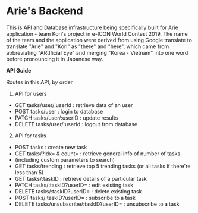 # Arie's Backend

This is API and Database infrastructure being specifically built for Arie application - team Kori's project in e-ICON World Contest 2019. The name of the team and the application were derived from using Google translate to translate "Arie" and "Kori" as "there" and "here", which came from abbreviating "ARtIficial Eye" and merging "Korea - Vietnam" into one word before pronouncing it in Japanese way.

<b> API Guide </b>

Routes in this API, by order

1. API for users

-   GET tasks/user/:userId : retrieve data of an user
-   POST tasks/user : login to database
-   PATCH tasks/user/:userID : update results
-   DELETE tasks/user/:userId : logout from database

2. API for tasks

-   POST tasks : create new task
-   GET tasks/?idx= & count= : retrieve general info of number of tasks
-   (including custom parameters to search)
-   GET tasks/trending : retrieve top 5 trending tasks (or all tasks if there're less than 5)
-   GET tasks/:taskID : retrieve details of a particular task
-   PATCH tasks/:taskID?userID= : edit existing task
-   DELETE tasks/:taskID?userID= : delete existing task
-   POST tasks/:taskID?userID= : subscribe to a task
-   DELETE tasks/unsubscribe/:taskID?userID= : unsubscribe to a task
